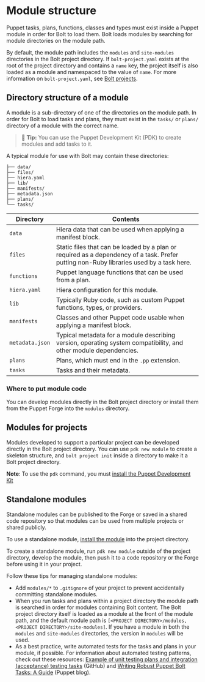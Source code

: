 # Module structure

Puppet tasks, plans, functions, classes and types must exist inside a Puppet
module in order for Bolt to load them. Bolt loads modules by searching for
module directories on the module path.

By default, the module path includes the `modules` and `site-modules`
directories in the Bolt project directory. If `bolt-project.yaml` exists at the
root of the project directory and contains a `name` key, the project itself is
also loaded as a module and namespaced to the value of `name`. For more
information on `bolt-project.yaml`, see [Bolt projects](projects.md).

## Directory structure of a module

A module is a sub-directory of one of the directories on the module path. In
order for Bolt to load tasks and plans, they must exist in the `tasks/` or
`plans/` directory of a module with the correct name.

> 🔩 **Tip:** You can use the Puppet Development Kit (PDK) to create modules and
> add tasks to it.

A typical module for use with Bolt may contain these directories:

```console
├── data/
├── files/
├── hiera.yaml
├── lib/
├── manifests/
├── metadata.json
├── plans/
└── tasks/
```

|Directory|Contents|
|---------|--------|
|`data`|Hiera data that can be used when applying a manifest block.|
|`files`|Static files that can be loaded by a plan or required as a dependency of a task. Prefer putting non-Ruby libraries used by a task here.|
|`functions`|Puppet language functions that can be used from a plan.|
|`hiera.yaml`|Hiera configuration for this module.|
|`lib`|Typically Ruby code, such as custom Puppet functions, types, or providers.|
|`manifests`|Classes and other Puppet code usable when applying a manifest block.|
|`metadata.json`|Typical metadata for a module describing version, operating system compatibility, and other module dependencies.|
|`plans`|Plans, which must end in the `.pp` extension.|
|`tasks`|Tasks and their metadata.|

### Where to put module code

You can develop modules directly in the Bolt project directory or install them
from the Puppet Forge into the `modules` directory.

## Modules for projects

Modules developed to support a particular project can be developed directly in
the Bolt project directory. You can use `pdk new module` to create a skeleton
structure, and `bolt project init` inside a directory to make it a Bolt project
directory.

**Note**:  To use the `pdk` command, you must [install the Puppet Development
Kit](https://puppet.com/docs/pdk/1.x/pdk_install.html) 

## Standalone modules

Standalone modules can be published to the Forge or saved in a shared code
repository so that modules can be used from multiple projects or shared
publicly.

To use a standalone module, [install the module](bolt_installing_modules.md#)
into the project directory.

To create a standalone module, run `pdk new module` outside of the project
directory, develop the module, then push it to a code repository or the Forge
before using it in your project.

Follow these tips for managing standalone modules:

-   Add `modules/*` to `.gitignore` of your project to prevent accidentally
    committing standalone modules.
-   When you run tasks and plans within a project directory the module path is
    searched in order for modules containing Bolt content. The Bolt project
    directory itself is loaded as a module at the front of the module path, and
    the default module path is `[<PROJECT DIRECTORY>/modules, <PROJECT
    DIRECTORY>/site-modules]`. If you have a module in both the `modules` and
    `site-modules` directories, the version in `modules` will be used.
-   As a best practice, write automated tests for the tasks and plans in your
    module, if possible. For information about automated testing patterns, check
    out these resources: [Example of unit testing plans and integration
    \(acceptance\) testing
    tasks](https://github.com/puppetlabs/puppetlabs-facts) (GitHub) and [Writing
    Robust Puppet Bolt Tasks: A
    Guide](https://puppet.com/blog/writing-robust-puppet-bolt-tasks-guide)
    (Puppet blog).
